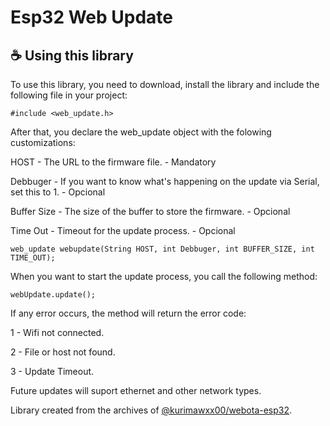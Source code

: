 # Esp32 Web Update


## ☕ Using this library

To use this library, you need to download, install the library and include the following file in your project:

```
#include <web_update.h>
```

After that, you declare the web_update object with the folowing customizations:

HOST - The URL to the firmware file. - Mandatory

Debbuger - If you want to know what's happening on the update via Serial, set this to 1. - Opcional

Buffer Size - The size of the buffer to store the firmware. - Opcional

Time Out - Timeout for the update process. - Opcional

```
web_update webupdate(String HOST, int Debbuger, int BUFFER_SIZE, int TIME_OUT);
```

When you want to start the update process, you call the following method:

```
webUpdate.update();
```

If any error occurs, the method will return the error code:

1 - Wifi not connected.

2 - File or host not found.

3 - Update Timeout.

Future updates will suport ethernet and other network types.

Library created from the archives of [@kurimawxx00/webota-esp32](https://github.com/kurimawxx00/webota-esp32).